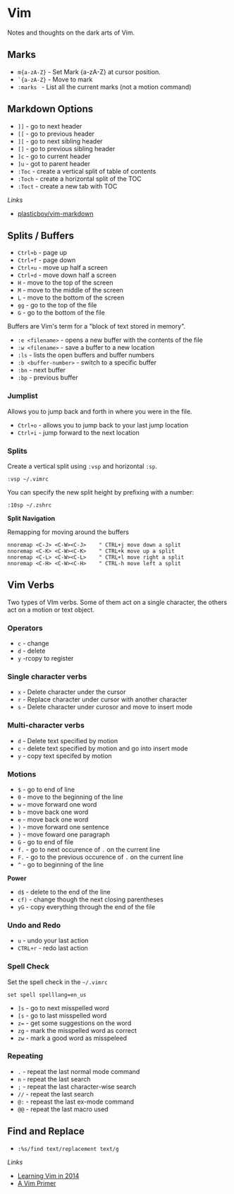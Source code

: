 # Vim

Notes and thoughts on the dark arts of Vim.

## Marks

- `m{a-zA-Z}` - Set Mark {a-zA-Z} at cursor position. 
- `` `{a-zA-Z} `` - Move to mark 
- `:marks ` - List all the current marks (not a motion command)

## Markdown Options

- `]]` - go to next header
- `[[` - go to previous header
- `][` - go to next sibling header 
- `[]` - go to previous sibling header 
- `]c` - go to current header
- `]u` - got to parent header
- `:Toc` - create a vertical split of table of contents 
- `:Toch` - create a horizontal split of the TOC 
- `:Toct` - create a new tab with TOC

_Links_

- [plasticboy/vim-markdown](https://github.com/plasticboy/vim-markdown)

## Splits / Buffers

- `Ctrl+b` - page up
- `Ctrl+f` - page down
- `Ctrl+u` - move up half a screen
- `Ctrl+d` - move down half a screen 
- `H` - move to the top of the screen 
- `M` - move to the middle of the screen 
- `L` - move to the bottom of the screen 
- `gg` - go to the top of the file
- `G` - go to the bottom of the file


Buffers are Vim's term for a "block of text stored in memory".

- `:e <filename>` - opens a new buffer with the contents of the file
- `:w <filename>` - save a buffer to a new location 
- `:ls` - lists the open buffers and buffer numbers
- `:b <buffer-number>` - switch to a specific buffer 
- `:bn` - next buffer
- `:bp` - previous buffer

### Jumplist 

Allows you to jump back and forth in where you were in the file. 

- `Ctrl+o` - allows you to jump back to your last jump location 
- `Ctrl+i` - jump forward to the next location 

### Splits

Create a vertical split using `:vsp` and horizontal `:sp`. 

    :vsp ~/.vimrc

You can specify the new split height by prefixing with a number: 

    :10sp ~/.zshrc

__Split Navigation__

Remapping for moving around the buffers

    nnoremap <C-J> <C-W><C-J>    " CTRL+j move down a split
    nnoremap <C-K> <C-W><C-K>    " CTRL+k move up a split
    nnoremap <C-L> <C-W><C-L>    " CTRL+l move right a split
    nnoremap <C-H> <C-W><C-H>    " CTRL-h move left a split

## Vim Verbs

Two types of VIm verbs.  Some of them act on a single character, the others act on a motion or text object. 

### Operators

- `c` - change
- `d` - delete
- `y` -rcopy to register

### Single character verbs

- `x` - Delete character under the cursor
- `r` - Replace character under cursor with another character
- `s` - Delete character under curosor and move to insert mode

### Multi-character verbs

- `d` - Delete text specified by motion 
- `c` - delete text specified by motion and go into insert mode
- `y` - copy text specifed by motion

###  Motions

- `$` - go to end of line
- `0` - move to the beginning of the line
- `w` - move forward one word
- `b` - move back one word
- `e` - move back one word
- `)` - move forward one sentence
- `}` - move foward one paragraph
- `G` - go to end of file
- `f.` - go to next occurence of `.` on the current line
- `F.` - go to the previous occurence of `.` on the current line
- `^` - go to beginning of the line

__Power__

- `d$` - delete to the end of the line
- `cf)` - change though the next closing parentheses
- `yG` - copy everything through the end of the file 

### Undo and Redo

- `u` - undo your last action
- `CTRL+r` - redo last action

### Spell Check

Set the spell check in the `~/.vimrc`

    set spell spelllang=en_us

- `]s` - go to next misspelled word
- `[s` - go to last misspelled word
- `z=` - get some suggestions on the word
- `zg` - mark the misspelled word as correct
- `zw` - mark a good word as misspeleed

### Repeating

- `.` - repeat the last normal mode command
- `n` - repeat the last search
- `;` - repeat the last character-wise search
- `//` - repeat the last search
- `@:` - repeast the last ex-mode command
- `@@` - repeat the last macro used

## Find and Replace

- `:%s/find text/replacement text/g`  

_Links_

- [Learning Vim in 2014](http://benmccormick.org/2014/07/02/learning-vim-in-2014-vim-as-language/)
- [A Vim Primer](http://danielmiessler.com/study/vim/)
